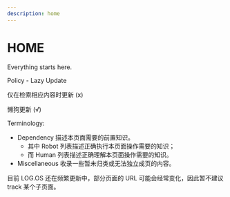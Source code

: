 ```yaml
---
description: home
---
```


# HOME

Everything starts here.

Policy - Lazy Update

仅在检索相应内容时更新 \(x\)

懒狗更新 \(√\)

Terminology:

* Dependency 描述本页面需要的前置知识。
  * 其中 Robot 列表描述正确执行本页面操作需要的知识；
  * 而 Human 列表描述正确理解本页面操作需要的知识。
* Miscellaneous 收录一些暂未归类或无法独立成页的内容。

目前 LOG.OS 还在频繁更新中，部分页面的 URL 可能会经常变化，因此暂不建议 track 某个子页面。



